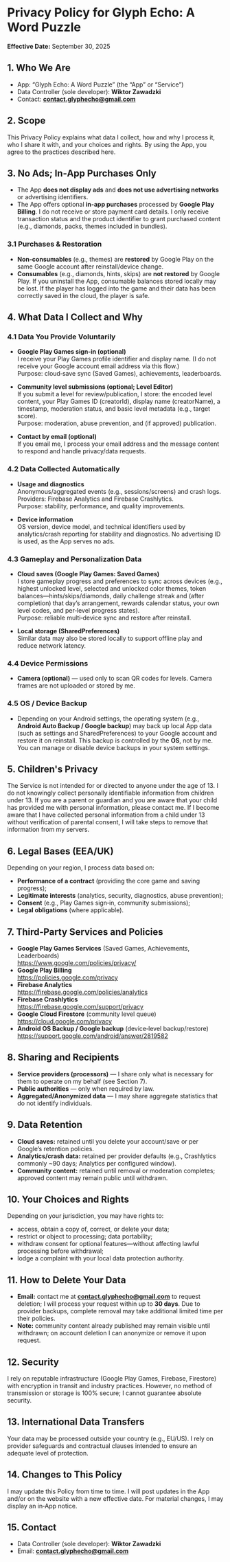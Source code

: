 # Privacy Policy for Glyph Echo: A Word Puzzle

**Effective Date:** September 30, 2025

## 1. Who We Are
- App: “Glyph Echo: A Word Puzzle” (the “App” or “Service”)  
- Data Controller (sole developer): **Wiktor Zawadzki**  
- Contact: **contact.glyphecho@gmail.com**

## 2. Scope
This Privacy Policy explains what data I collect, how and why I process it, who I share it with, and your choices and rights. By using the App, you agree to the practices described here.

## 3. No Ads; In‑App Purchases Only
- The App **does not display ads** and **does not use advertising networks** or advertising identifiers.
- The App offers optional **in‑app purchases** processed by **Google Play Billing**. I do not receive or store payment card details. I only receive transaction status and the product identifier to grant purchased content (e.g., diamonds, packs, themes included in bundles).

### 3.1 Purchases & Restoration
- **Non‑consumables** (e.g., themes) are **restored** by Google Play on the same Google account after reinstall/device change.  
- **Consumables** (e.g., diamonds, hints, skips) are **not restored** by Google Play. If you uninstall the App, consumable balances stored locally may be lost. If the player has logged into the game and their data has been correctly saved in the cloud, the player is safe.

## 4. What Data I Collect and Why

### 4.1 Data You Provide Voluntarily
- **Google Play Games sign‑in (optional)**  
  I receive your Play Games profile identifier and display name. (I do not receive your Google account email address via this flow.)  
  Purpose: cloud‑save sync (Saved Games), achievements, leaderboards.  

- **Community level submissions (optional; Level Editor)**  
  If you submit a level for review/publication, I store: the encoded level content, your Play Games ID (creatorId), display name (creatorName), a timestamp, moderation status, and basic level metadata (e.g., target score).  
  Purpose: moderation, abuse prevention, and (if approved) publication.  

- **Contact by email (optional)**  
  If you email me, I process your email address and the message content to respond and handle privacy/data requests.

### 4.2 Data Collected Automatically
- **Usage and diagnostics**  
  Anonymous/aggregated events (e.g., sessions/screens) and crash logs.  
  Providers: Firebase Analytics and Firebase Crashlytics.  
  Purpose: stability, performance, and quality improvements.  

- **Device information**  
  OS version, device model, and technical identifiers used by analytics/crash reporting for stability and diagnostics. No advertising ID is used, as the App serves no ads.

### 4.3 Gameplay and Personalization Data
- **Cloud saves (Google Play Games: Saved Games)**  
  I store gameplay progress and preferences to sync across devices (e.g., highest unlocked level, selected and unlocked color themes, token balances—hints/skips/diamonds, daily challenge streak and (after completion) that day’s arrangement, rewards calendar status, your own level codes, and per‑level progress states).  
  Purpose: reliable multi‑device sync and restore after reinstall.  

- **Local storage (SharedPreferences)**  
  Similar data may also be stored locally to support offline play and reduce network latency.

### 4.4 Device Permissions
- **Camera (optional)** — used only to scan QR codes for levels. Camera frames are not uploaded or stored by me.  

### 4.5 OS / Device Backup
- Depending on your Android settings, the operating system (e.g., **Android Auto Backup / Google backup**) may back up local App data (such as settings and SharedPreferences) to your Google account and restore it on reinstall. This backup is controlled by the **OS**, not by me. You can manage or disable device backups in your system settings.

## 5. Children's Privacy
The Service is not intended for or directed to anyone under the age of 13. I do not knowingly collect personally identifiable information from children under 13. If you are a parent or guardian and you are aware that your child has provided me with personal information, please contact me. If I become aware that I have collected personal information from a child under 13 without verification of parental consent, I will take steps to remove that information from my servers.

## 6. Legal Bases (EEA/UK)
Depending on your region, I process data based on:
- **Performance of a contract** (providing the core game and saving progress);
- **Legitimate interests** (analytics, security, diagnostics, abuse prevention);
- **Consent** (e.g., Play Games sign‑in, community submissions);
- **Legal obligations** (where applicable).

## 7. Third‑Party Services and Policies
- **Google Play Games Services** (Saved Games, Achievements, Leaderboards)  
  https://www.google.com/policies/privacy/
- **Google Play Billing**  
  https://policies.google.com/privacy
- **Firebase Analytics**  
  https://firebase.google.com/policies/analytics
- **Firebase Crashlytics**  
  https://firebase.google.com/support/privacy
- **Google Cloud Firestore** (community level queue)  
  https://cloud.google.com/privacy
- **Android OS Backup / Google backup** (device‑level backup/restore)  
  https://support.google.com/android/answer/2819582

## 8. Sharing and Recipients
- **Service providers (processors)** — I share only what is necessary for them to operate on my behalf (see Section 7).
- **Public authorities** — only when required by law.
- **Aggregated/Anonymized data** — I may share aggregate statistics that do not identify individuals.

## 9. Data Retention
- **Cloud saves:** retained until you delete your account/save or per Google’s retention policies.  
- **Analytics/crash data:** retained per provider defaults (e.g., Crashlytics commonly ~90 days; Analytics per configured window).  
- **Community content:** retained until removal or moderation completes; approved content may remain public until withdrawn.  

## 10. Your Choices and Rights
Depending on your jurisdiction, you may have rights to:
- access, obtain a copy of, correct, or delete your data;
- restrict or object to processing; data portability;
- withdraw consent for optional features—without affecting lawful processing before withdrawal;
- lodge a complaint with your local data protection authority.

## 11. How to Delete Your Data
- **Email:** contact me at **contact.glyphecho@gmail.com** to request deletion; I will process your request within up to **30 days**. Due to provider backups, complete removal may take additional limited time per their policies.  
- **Note:** community content already published may remain visible until withdrawn; on account deletion I can anonymize or remove it upon request.

## 12. Security
I rely on reputable infrastructure (Google Play Games, Firebase, Firestore) with encryption in transit and industry practices. However, no method of transmission or storage is 100% secure; I cannot guarantee absolute security.

## 13. International Data Transfers
Your data may be processed outside your country (e.g., EU/US). I rely on provider safeguards and contractual clauses intended to ensure an adequate level of protection.

## 14. Changes to This Policy
I may update this Policy from time to time. I will post updates in the App and/or on the website with a new effective date. For material changes, I may display an in‑App notice.

## 15. Contact
- Data Controller (sole developer): **Wiktor Zawadzki**  
- Email: **contact.glyphecho@gmail.com**
